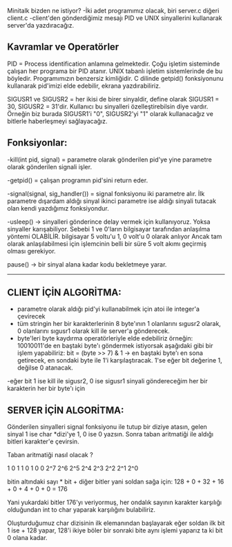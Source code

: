 Minitalk bizden ne istiyor? 
-İki adet programımız olacak, biri server.c diğeri client.c
-client'den gönderdiğimiz mesajı PID ve UNIX sinyallerini kullanarak server'da yazdıracağız.

Kavramlar ve Operatörler
-----------------
PID = Process identification anlamına gelmektedir. Çoğu işletim sisteminde çalışan her programa bir PID atanır. UNIX tabanlı işletim sistemlerinde de bu böyledir. Programımızın benzersiz kimliğidir. C dilinde getpid() fonksiyonunu kullanarak pid'imizi elde edebilir, ekrana yazdırabiliriz.

SIGUSR1 ve SIGUSR2 = her ikisi de birer sinyaldir, define olarak SIGUSR1 = 30, SIGUSR2 = 31'dir. Kullanıcı bu sinyalleri özelleştirebilsin diye vardır. Örneğin biz burada SIGUSR1'i "0", SIGUSR2'yi "1" olarak kullanacağız ve bitlerle haberleşmeyi sağlayacağız.

Fonksiyonlar:
-----------------
-kill(int pid, signal) = parametre olarak gönderilen pid'ye yine parametre olarak gönderilen signali işler.

-getpid() = çalışan programın pid'sini return eder.

-signal(signal, sig_handler()) = signal fonksiyonu iki parametre alır. İlk parametre dışardam aldığı sinyal ikinci parametre ise aldığı sinyali tutacak olan kendi yazdığımız fonksiyondur.

-usleep() -> sinyalleri gönderince delay vermek için kullanıyoruz. Yoksa sinyaller karışabiliyor. Sebebi 1 ve 0'ların bilgisayar tarafından anlaşılma yöntemi OLABİLİR. bilgisayar 5 voltu'u 1, 0 volt'u 0 olarak anlıyor Ancak tam olarak anlaşılabilmesi için işlemcinin belli bir süre 5 volt akımı geçirmiş olması gerekiyor. 

pause() -> bir sinyal alana kadar kodu bekletmeye yarar.

***************

CLIENT İÇİN ALGORİTMA:
-----------------------------------
- parametre olarak aldığı pid'yi kullanabilmek için atoi ile integer'a çevirecek
- tüm stringin her bir karakterlerinin 8 byte'ının 1 olanlarını sıgusr2 olarak, 0 olanlarını sıgusr1 olarak kill ile server'a gönderecek.
- byte'leri byte kaydırma operatörleriyle elde edebiliriz örneğin:
     10010011'de en baştaki byte'ı göndermek istiyorsak aşağıdaki gibi bir           işlem yapabiliriz: 
bit = (byte >> 7) & 1 -> en baştaki byte'ı en sona getirecek, en sondaki byte ile 1'i karşılaştıracak. 1'se eğer bit değerine 1, değilse 0 atanacak.

-eğer bit 1 ise kill ile sigusr2, 0 ise sigusr1 sinyali göndereceğim her bir karakterin her bir byte'ı için


SERVER İÇİN ALGORİTMA:
------------------------------------
Gönderilen sinyalleri signal fonksiyonu ile tutup bir diziye atasın, gelen sinyal 1 ise char *dizi'ye  1, 0 ise 0 yazsın. Sonra taban aritmatiği ile aldığı bitleri karakter'e çevirsin. 

Taban aritmatiği nasıl olacak ?

1        0        1         1          0        1          0          0 
2^7      2^6      2^5       2^4        2^3      2^2       2^1        2^0

bitin altındaki sayı * bit + diğer bitler yani soldan sağa için:
128 + 0 + 32 + 16 + 0 + 4 + 0 + 0 = 176

Yani yukardaki bitler 176'yı veriyormuş, her ondalık sayının karakter karşılığı olduğundan int to char yaparak karşılığını bulabiliriz.

Oluşturduğumuz char dizisinin ilk elemanından başlayarak eğer soldan ilk bit 1 ise + 128 yapar, 128'i ikiye böler bir sonraki bite aynı işlemi yaparız ta ki bit 0 olana kadar.
